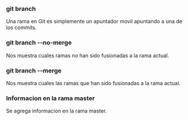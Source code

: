 ### git branch 
Una rama en Git es simplemente un apuntador movil apuntando a una de los commits.

### git branch --no-merge
Nos muestra cuales ramas no han sido fusionadas a la rama actual.

### git branch --merge
Nos muestra cuales las ramas que han sido fusionadas a la rama actual.

### Informacion en la rama master
Se agrega informacion en la rama master.
